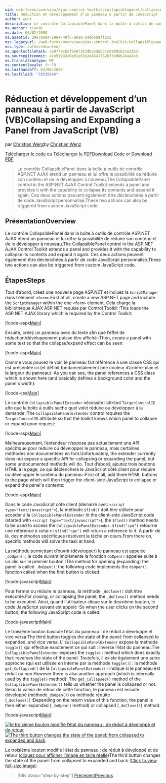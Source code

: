 ```yaml
---
uid: web-forms/overview/ajax-control-toolkit/collapsiblepanel/collapsing-and-expanding-a-panel-from-javascript-vb
title: Réduction et développement d’un panneau à partir de JavaScript (VB) | Microsoft Docs
author: wenz
description: Le contrôle CollapsiblePanel dans la boîte à outils de contrôle ASP.NET AJAX étend un panneau et lui offre la possibilité de réduire son contenu et de le développer...
ms.author: riande
ms.date: 06/02/2008
ms.assetid: 298789b4-2964-49f5-a0a8-d4dbeb9ff2c2
msc.legacyurl: /web-forms/overview/ajax-control-toolkit/collapsiblepanel/collapsing-and-expanding-a-panel-from-javascript-vb
msc.type: authoredcontent
ms.openlocfilehash: aa9779c65fb587193dbabde55cc6900283ce239d
ms.sourcegitcommit: e7e91932a6e91a63e2e46417626f39d6b244a3ab
ms.translationtype: MT
ms.contentlocale: fr-FR
ms.lasthandoff: 03/06/2020
ms.locfileid: "78535846"
---
```

# <a name="collapsing-and-expanding-a-panel-from-javascript-vb"></a><span data-ttu-id="ed27e-103">Réduction et développement d’un panneau à partir de JavaScript (VB)</span><span class="sxs-lookup"><span data-stu-id="ed27e-103">Collapsing and Expanding a Panel from JavaScript (VB)</span></span>

<span data-ttu-id="ed27e-104">par [Christian Wenz](https://github.com/wenz)</span><span class="sxs-lookup"><span data-stu-id="ed27e-104">by [Christian Wenz](https://github.com/wenz)</span></span>

<span data-ttu-id="ed27e-105">[Télécharger le code](https://download.microsoft.com/download/8/a/a/8aab3c3e-de6f-463f-805c-5fda567eef6e/CollapsiblePanel1.vb.zip) ou [Télécharger le PDF](https://download.microsoft.com/download/b/6/a/b6ae89ee-df69-4c87-9bfb-ad1eb2b23373/collapsiblepanel1VB.pdf)</span><span class="sxs-lookup"><span data-stu-id="ed27e-105">[Download Code](https://download.microsoft.com/download/8/a/a/8aab3c3e-de6f-463f-805c-5fda567eef6e/CollapsiblePanel1.vb.zip) or [Download PDF](https://download.microsoft.com/download/b/6/a/b6ae89ee-df69-4c87-9bfb-ad1eb2b23373/collapsiblepanel1VB.pdf)</span></span>

> <span data-ttu-id="ed27e-106">Le contrôle CollapsiblePanel dans la boîte à outils de contrôle ASP.NET AJAX étend un panneau et lui offre la possibilité de réduire son contenu et de le développer à nouveau.</span><span class="sxs-lookup"><span data-stu-id="ed27e-106">The CollapsiblePanel control in the ASP.NET AJAX Control Toolkit extends a panel and provides it with the capability to collapse its contents and expand it again.</span></span> <span data-ttu-id="ed27e-107">Ces deux actions peuvent également être déclenchées à partir de code JavaScript personnalisé.</span><span class="sxs-lookup"><span data-stu-id="ed27e-107">These two actions can also be triggered from custom JavaScript code.</span></span>

## <a name="overview"></a><span data-ttu-id="ed27e-108">Présentation</span><span class="sxs-lookup"><span data-stu-id="ed27e-108">Overview</span></span>

<span data-ttu-id="ed27e-109">Le contrôle CollapsiblePanel dans la boîte à outils de contrôle ASP.NET AJAX étend un panneau et lui offre la possibilité de réduire son contenu et de le développer à nouveau.</span><span class="sxs-lookup"><span data-stu-id="ed27e-109">The CollapsiblePanel control in the ASP.NET AJAX Control Toolkit extends a panel and provides it with the capability to collapse its contents and expand it again.</span></span> <span data-ttu-id="ed27e-110">Ces deux actions peuvent également être déclenchées à partir de code JavaScript personnalisé.</span><span class="sxs-lookup"><span data-stu-id="ed27e-110">These two actions can also be triggered from custom JavaScript code.</span></span>

## <a name="steps"></a><span data-ttu-id="ed27e-111">Étapes</span><span class="sxs-lookup"><span data-stu-id="ed27e-111">Steps</span></span>

<span data-ttu-id="ed27e-112">Tout d’abord, créez une nouvelle page ASP.NET et incluez la `ScriptManager` dans l’élément `<form>`.</span><span class="sxs-lookup"><span data-stu-id="ed27e-112">First of all, create a new ASP.NET page and include the `ScriptManager` within the one `<form>` element.</span></span> <span data-ttu-id="ed27e-113">Cela charge la bibliothèque AJAX ASP.NET requise par Control Toolkit :</span><span class="sxs-lookup"><span data-stu-id="ed27e-113">This loads the ASP.NET AJAX library which is required by the Control Toolkit:</span></span>

[!code-aspx[Main](collapsing-and-expanding-a-panel-from-javascript-vb/samples/sample1.aspx)]

<span data-ttu-id="ed27e-114">Ensuite, créez un panneau avec du texte afin que l’effet de réduction/développement puisse être affiché :</span><span class="sxs-lookup"><span data-stu-id="ed27e-114">Then, create a panel with some text so that the collapse/expand effect can be seen:</span></span>

[!code-aspx[Main](collapsing-and-expanding-a-panel-from-javascript-vb/samples/sample2.aspx)]

<span data-ttu-id="ed27e-115">Comme vous pouvez le voir, le panneau fait référence à une classe CSS qui est présentée ici (et définit fondamentalement une couleur d’arrière-plan et la largeur du panneau) :</span><span class="sxs-lookup"><span data-stu-id="ed27e-115">As you can see, the panel references a CSS class which is shown here (and basically defines a background color and the panel's width):</span></span>

[!code-css[Main](collapsing-and-expanding-a-panel-from-javascript-vb/samples/sample3.css)]

<span data-ttu-id="ed27e-116">Le contrôle `CollapsiblePanelExtender` nécessite l’attribut `TargetControlID` afin que la boîte à outils sache quel volet réduire ou développer à la demande :</span><span class="sxs-lookup"><span data-stu-id="ed27e-116">The `CollapsiblePanelExtender` control requires the `TargetControlID` attribute so that the toolkit knows which panel to collapse or expand upon request:</span></span>

[!code-aspx[Main](collapsing-and-expanding-a-panel-from-javascript-vb/samples/sample4.aspx)]

<span data-ttu-id="ed27e-117">Malheureusement, l’extendeur n’expose pas actuellement une API spécifique pour réduire ou développer le panneau, mais certaines méthodes non documentées en font.</span><span class="sxs-lookup"><span data-stu-id="ed27e-117">Unfortunately, the extender currently does not expose a specific API for collapsing or expanding the panel, but some undocumented methods will do.</span></span> <span data-ttu-id="ed27e-118">Tout d’abord, ajoutez trois boutons HTML à la page, ce qui déclenchera le JavaScript côté client pour réduire ou développer le contenu du panneau :</span><span class="sxs-lookup"><span data-stu-id="ed27e-118">First of all, add three HTML buttons to the page which will then trigger the client-side JavaScript to collapse or expand the panel's contents:</span></span>

[!code-aspx[Main](collapsing-and-expanding-a-panel-from-javascript-vb/samples/sample5.aspx)]

<span data-ttu-id="ed27e-119">Dans le code JavaScript côté client (démarré avec `<script type="text/javascript">`), la méthode `$find()` doit être utilisée pour accéder à la `CollapsiblePanelExtender`.</span><span class="sxs-lookup"><span data-stu-id="ed27e-119">In the client-side JavaScript code (started with `<script type="text/javascript">`), the `$find()` method needs to be used to access the `CollapsiblePanelExtender`.</span></span> <span data-ttu-id="ed27e-120">`$find("cpe")` retourne une référence à celui-ci.</span><span class="sxs-lookup"><span data-stu-id="ed27e-120">`$find("cpe")` will return a reference to it.</span></span> <span data-ttu-id="ed27e-121">À partir de là, des méthodes spécifiques résolvent la tâche en cours.</span><span class="sxs-lookup"><span data-stu-id="ed27e-121">From there on, specific methods will solve the task at hand.</span></span>

<span data-ttu-id="ed27e-122">La méthode permettant d’ouvrir (développer) le panneau est appelée `_doOpen()`; le code suivant implémente la fonction `doOpen()` appelée suite à un clic sur le premier bouton :</span><span class="sxs-lookup"><span data-stu-id="ed27e-122">The method for opening (expanding) the panel is called `_doOpen()`; the following code implements the `doOpen()` function called when the first button is clicked:</span></span>

[!code-javascript[Main](collapsing-and-expanding-a-panel-from-javascript-vb/samples/sample6.js)]

<span data-ttu-id="ed27e-123">Pour fermer ou réduire le panneau, la méthode `_doClose()` doit être exécutée.</span><span class="sxs-lookup"><span data-stu-id="ed27e-123">For closing, or collapsing the panel, the `_doClose()` method needs to be executed.</span></span> <span data-ttu-id="ed27e-124">Ainsi, quand l’utilisateur clique sur le deuxième bouton, le code JavaScript suivant est appelé :</span><span class="sxs-lookup"><span data-stu-id="ed27e-124">So when the user clicks on the second button, the following JavaScript code is called:</span></span>

[!code-javascript[Main](collapsing-and-expanding-a-panel-from-javascript-vb/samples/sample7.js)]

<span data-ttu-id="ed27e-125">Le troisième bouton bascule l’état du panneau : de réduit à développé et vice versa.</span><span class="sxs-lookup"><span data-stu-id="ed27e-125">The third button toggles the state of the panel: from collapsed to expanded, and vice versa.</span></span> <span data-ttu-id="ed27e-126">L' `CollapsiblePanelExtender` expose la méthode `toggle()` qui effectue exactement ce qui suit : inverse l’état du panneau.</span><span class="sxs-lookup"><span data-stu-id="ed27e-126">The `CollapsiblePanelExtender` exposes the `toggle()` method which does exactly that: reverses the state of the panel.</span></span> <span data-ttu-id="ed27e-127">Toutefois, il existe également une autre approche (qui est utilisée en interne par la méthode `toggle()`) : la méthode `get_Collapsed()` de la `CollapsiblePanelExtender()` indique si le panneau est réduit ou non.</span><span class="sxs-lookup"><span data-stu-id="ed27e-127">However there is also another approach (which is internally used by the `toggle()` method): The `get_Collapsed()` method of the `CollapsiblePanelExtender()` tells us whether the panel is collapsed or not.</span></span> <span data-ttu-id="ed27e-128">Selon la valeur de retour de cette fonction, le panneau est ensuite développé (méthode`_doOpen()`) ou méthode réduite (`_doClose()`) :</span><span class="sxs-lookup"><span data-stu-id="ed27e-128">Depending on the return value of this function, the panel is then either expanded (`_doOpen()` method) or collapsed (`_doClose()`) method:</span></span>

[!code-javascript[Main](collapsing-and-expanding-a-panel-from-javascript-vb/samples/sample8.js)]

<span data-ttu-id="ed27e-129">[![le troisième bouton modifie l’état du panneau : de réduit à développé et de retour](collapsing-and-expanding-a-panel-from-javascript-vb/_static/image2.png)](collapsing-and-expanding-a-panel-from-javascript-vb/_static/image1.png)</span><span class="sxs-lookup"><span data-stu-id="ed27e-129">[![The third button changes the state of the panel: from collapsed to expanded and back](collapsing-and-expanding-a-panel-from-javascript-vb/_static/image2.png)](collapsing-and-expanding-a-panel-from-javascript-vb/_static/image1.png)</span></span>

<span data-ttu-id="ed27e-130">Le troisième bouton modifie l’état du panneau : de réduit à développé et de retour ([cliquez pour afficher l’image en taille réelle](collapsing-and-expanding-a-panel-from-javascript-vb/_static/image3.png))</span><span class="sxs-lookup"><span data-stu-id="ed27e-130">The third button changes the state of the panel: from collapsed to expanded and back ([Click to view full-size image](collapsing-and-expanding-a-panel-from-javascript-vb/_static/image3.png))</span></span>

> [!div class="step-by-step"]
> [<span data-ttu-id="ed27e-131">Précédent</span><span class="sxs-lookup"><span data-stu-id="ed27e-131">Previous</span></span>](collapsing-and-expanding-a-panel-from-javascript-cs.md)
